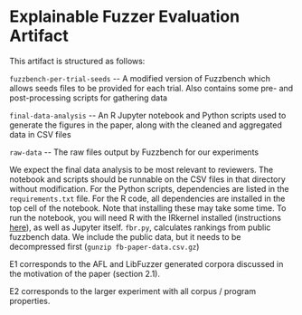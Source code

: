 # Explainable Fuzzer Evaluation Artifact

This artifact is structured as follows:


`fuzzbench-per-trial-seeds` -- A modified version of Fuzzbench which allows seeds files to be provided for each trial. Also contains some pre- and post-processing scripts for gathering data

`final-data-analysis` -- An R Jupyter notebook and Python scripts used to generate the figures in the paper, along with the cleaned and aggregated data in CSV files

`raw-data` -- The raw files output by Fuzzbench for our experiments

We expect the final data analysis to be most relevant to reviewers.
The notebook and scripts should be runnable on the CSV files in that directory without modification.
For the Python scripts, dependencies are listed in the `requirements.txt` file.
For the R code, all dependencies are installed in the top cell of the notebook. Note that installing these may take some time.
To run the notebook, you will need R with the IRkernel installed (instructions [here](https://irkernel.github.io/installation/)), as well as Jupyter itself.
`fbr.py`, calculates rankings from public fuzzbench data.
We include the public data, but it needs to be decompressed first (`gunzip fb-paper-data.csv.gz`) 


E1 corresponds to the AFL and LibFuzzer generated corpora discussed in the motivation of the paper (section 2.1).

E2 corresponds to the larger experiment with all corpus / program properties.
